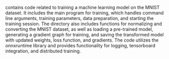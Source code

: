 contains code related to training a machine learning model on the MNIST dataset. It includes the main program for training, which handles command line arguments, training parameters, data preparation, and starting the training session. The directory also includes functions for normalizing and converting the MNIST dataset, as well as loading a pre-trained model, generating a gradient graph for training, and saving the transformed model with updated weights, loss function, and gradients. The code utilizes the onnxruntime library and provides functionality for logging, tensorboard integration, and distributed training.